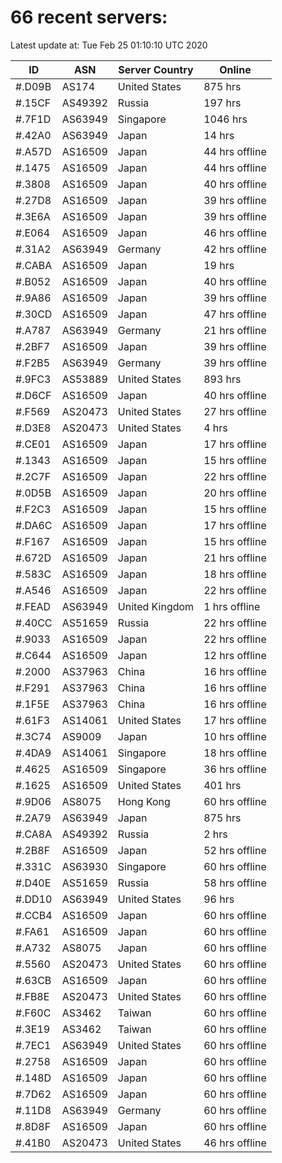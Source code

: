 # 66 recent servers:

Latest update at: Tue Feb 25 01:10:10 UTC 2020

| ID | ASN | Server Country | Online |
| -- | --- | -------------- | ------ |
| #.D09B | AS174 | United States | 875 hrs |
| #.15CF | AS49392 | Russia | 197 hrs |
| #.7F1D | AS63949 | Singapore | 1046 hrs |
| #.42A0 | AS63949 | Japan | 14 hrs |
| #.A57D | AS16509 | Japan | 44 hrs offline |
| #.1475 | AS16509 | Japan | 44 hrs offline |
| #.3808 | AS16509 | Japan | 40 hrs offline |
| #.27D8 | AS16509 | Japan | 39 hrs offline |
| #.3E6A | AS16509 | Japan | 39 hrs offline |
| #.E064 | AS16509 | Japan | 46 hrs offline |
| #.31A2 | AS63949 | Germany | 42 hrs offline |
| #.CABA | AS16509 | Japan | 19 hrs |
| #.B052 | AS16509 | Japan | 40 hrs offline |
| #.9A86 | AS16509 | Japan | 39 hrs offline |
| #.30CD | AS16509 | Japan | 47 hrs offline |
| #.A787 | AS63949 | Germany | 21 hrs offline |
| #.2BF7 | AS16509 | Japan | 39 hrs offline |
| #.F2B5 | AS63949 | Germany | 39 hrs offline |
| #.9FC3 | AS53889 | United States | 893 hrs |
| #.D6CF | AS16509 | Japan | 40 hrs offline |
| #.F569 | AS20473 | United States | 27 hrs offline |
| #.D3E8 | AS20473 | United States | 4 hrs |
| #.CE01 | AS16509 | Japan | 17 hrs offline |
| #.1343 | AS16509 | Japan | 15 hrs offline |
| #.2C7F | AS16509 | Japan | 22 hrs offline |
| #.0D5B | AS16509 | Japan | 20 hrs offline |
| #.F2C3 | AS16509 | Japan | 15 hrs offline |
| #.DA6C | AS16509 | Japan | 17 hrs offline |
| #.F167 | AS16509 | Japan | 15 hrs offline |
| #.672D | AS16509 | Japan | 21 hrs offline |
| #.583C | AS16509 | Japan | 18 hrs offline |
| #.A546 | AS16509 | Japan | 22 hrs offline |
| #.FEAD | AS63949 | United Kingdom | 1 hrs offline |
| #.40CC | AS51659 | Russia | 22 hrs offline |
| #.9033 | AS16509 | Japan | 22 hrs offline |
| #.C644 | AS16509 | Japan | 12 hrs offline |
| #.2000 | AS37963 | China | 16 hrs offline |
| #.F291 | AS37963 | China | 16 hrs offline |
| #.1F5E | AS37963 | China | 16 hrs offline |
| #.61F3 | AS14061 | United States | 17 hrs offline |
| #.3C74 | AS9009 | Japan | 10 hrs offline |
| #.4DA9 | AS14061 | Singapore | 18 hrs offline |
| #.4625 | AS16509 | Singapore | 36 hrs offline |
| #.1625 | AS16509 | United States | 401 hrs |
| #.9D06 | AS8075 | Hong Kong | 60 hrs offline |
| #.2A79 | AS63949 | Japan | 875 hrs |
| #.CA8A | AS49392 | Russia | 2 hrs |
| #.2B8F | AS16509 | Japan | 52 hrs offline |
| #.331C | AS63930 | Singapore | 60 hrs offline |
| #.D40E | AS51659 | Russia | 58 hrs offline |
| #.DD10 | AS63949 | United States | 96 hrs |
| #.CCB4 | AS16509 | Japan | 60 hrs offline |
| #.FA61 | AS16509 | Japan | 60 hrs offline |
| #.A732 | AS8075 | Japan | 60 hrs offline |
| #.5560 | AS20473 | United States | 60 hrs offline |
| #.63CB | AS16509 | Japan | 60 hrs offline |
| #.FB8E | AS20473 | United States | 60 hrs offline |
| #.F60C | AS3462 | Taiwan | 60 hrs offline |
| #.3E19 | AS3462 | Taiwan | 60 hrs offline |
| #.7EC1 | AS63949 | United States | 60 hrs offline |
| #.2758 | AS16509 | Japan | 60 hrs offline |
| #.148D | AS16509 | Japan | 60 hrs offline |
| #.7D62 | AS16509 | Japan | 60 hrs offline |
| #.11D8 | AS63949 | Germany | 60 hrs offline |
| #.8D8F | AS16509 | Japan | 60 hrs offline |
| #.41B0 | AS20473 | United States | 46 hrs offline |

